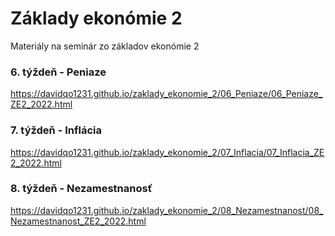 # Základy ekonómie 2
Materiály na seminár zo základov ekonómie 2

### 6. týždeň - Peniaze
https://davidqo1231.github.io/zaklady_ekonomie_2/06_Peniaze/06_Peniaze_ZE2_2022.html  

### 7. týždeň - Inflácia
https://davidqo1231.github.io/zaklady_ekonomie_2/07_Inflacia/07_Inflacia_ZE2_2022.html 

### 8. týždeň - Nezamestnanosť
https://davidqo1231.github.io/zaklady_ekonomie_2/08_Nezamestnanost/08_Nezamestnanost_ZE2_2022.html
